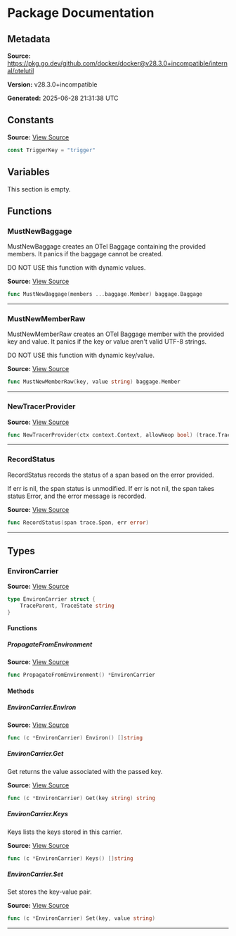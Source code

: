 # Package Documentation

## Metadata

**Source:** https://pkg.go.dev/github.com/docker/docker@v28.3.0+incompatible/internal/otelutil

**Version:** v28.3.0+incompatible

**Generated:** 2025-06-28 21:31:38 UTC

## Constants

**Source:** [View Source](https://github.com/docker/docker/blob/v28.3.0/internal/otelutil/baggage.go#L12)

```go
const TriggerKey = "trigger"
```

## Variables

This section is empty.

## Functions

### MustNewBaggage

MustNewBaggage creates an OTel Baggage containing the provided members. It
panics if the baggage cannot be created.

DO NOT USE this function with dynamic values.

**Source:** [View Source](https://github.com/docker/docker/blob/v28.3.0/internal/otelutil/baggage.go#L18)  

```go
func MustNewBaggage(members ...baggage.Member) baggage.Baggage
```

---

### MustNewMemberRaw

MustNewMemberRaw creates an OTel Baggage member with the provided key and
value. It panics if the key or value aren't valid UTF-8 strings.

DO NOT USE this function with dynamic key/value.

**Source:** [View Source](https://github.com/docker/docker/blob/v28.3.0/internal/otelutil/baggage.go#L33)  

```go
func MustNewMemberRaw(key, value string) baggage.Member
```

---

### NewTracerProvider

**Source:** [View Source](https://github.com/docker/docker/blob/v28.3.0/internal/otelutil/provider.go#L16)  

```go
func NewTracerProvider(ctx context.Context, allowNoop bool) (trace.TracerProvider, func(context.Context) error)
```

---

### RecordStatus

RecordStatus records the status of a span based on the error provided.

If err is nil, the span status is unmodified. If err is not nil, the span
takes status Error, and the error message is recorded.

**Source:** [View Source](https://github.com/docker/docker/blob/v28.3.0/internal/otelutil/status.go#L12)  

```go
func RecordStatus(span trace.Span, err error)
```

---

## Types

### EnvironCarrier

**Source:** [View Source](https://github.com/docker/docker/blob/v28.3.0/internal/otelutil/environ_carrier.go#L17)  

```go
type EnvironCarrier struct {
	TraceParent, TraceState string
}
```

#### Functions

##### PropagateFromEnvironment

**Source:** [View Source](https://github.com/docker/docker/blob/v28.3.0/internal/otelutil/environ_carrier.go#L66)  

```go
func PropagateFromEnvironment() *EnvironCarrier
```

#### Methods

##### EnvironCarrier.Environ

**Source:** [View Source](https://github.com/docker/docker/blob/v28.3.0/internal/otelutil/environ_carrier.go#L55)  

```go
func (c *EnvironCarrier) Environ() []string
```

##### EnvironCarrier.Get

Get returns the value associated with the passed key.

**Source:** [View Source](https://github.com/docker/docker/blob/v28.3.0/internal/otelutil/environ_carrier.go#L22)  

```go
func (c *EnvironCarrier) Get(key string) string
```

##### EnvironCarrier.Keys

Keys lists the keys stored in this carrier.

**Source:** [View Source](https://github.com/docker/docker/blob/v28.3.0/internal/otelutil/environ_carrier.go#L44)  

```go
func (c *EnvironCarrier) Keys() []string
```

##### EnvironCarrier.Set

Set stores the key-value pair.

**Source:** [View Source](https://github.com/docker/docker/blob/v28.3.0/internal/otelutil/environ_carrier.go#L33)  

```go
func (c *EnvironCarrier) Set(key, value string)
```

---

